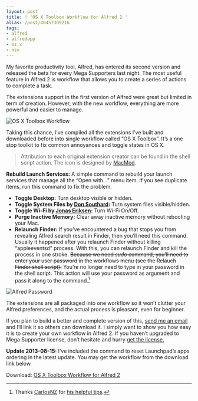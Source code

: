 ```yaml
---
layout: post
title: ! 'OS X Toolbox Workflow for Alfred 2 '
alias: /post/40457309216
tags:
- alfred
- alfredapp
- os x
- osx
---
```

My favorite productivity tool, Alfred, has entered its second version and released the beta for every Mega Supporters last night. The most useful feature in Alfred 2 is workflow that allows you to create a series of actions to complete a task.

The extensions support in the first version of Alfred were great but limited in term of creation. However, with the new workflow, everything are more powerful and easier to manage.

![OS X Toolbox Workflow](http://images.sayzlim.net/2013/01/alfred2_workflow.jpg "OS X Toolbox Workflow")

Taking this chance, I’ve compiled all the extensions I’ve built and downloaded before into single workflow called “OS X Toolbox”. It’s a one stop toolkit to fix common annoyances and toggle states in OS X.

> Attribution to each original extension creator can be found in the shell script action. The icon is designed by [MacMod][1].

[1]: http://www.elpinchodesigns.com/MacMod/caja-de-herramientas-icono-para-mac-os-x/

**Rebuild Launch Services:** A simple command to rebuild your launch services that manage all the “Open with…” menu item. If you see duplicate items, run this command to fix the problem.

- **Toggle Desktop:** Turn desktop visible or hidden.
- **Toggle System Files by [Don Southard](http://www.dirtdon.com):** Turn system files visible/hidden.
- **Toggle Wi-Fi by [Jonas Eriksen](http://www.aiyo.dk/alfredapp):** Turn Wi-Fi On/Off.
- **Purge Inactive Memory:** Clear away inactive memory without rebooting your Mac.
- **Relaunch Finder:** If you’ve encountered a bug that stops you from revealing Alfred search result in Finder, then you’ll need this command. Usually it happened after you relaunch Finder without killing “appleeventsd” process. With this, you can relaunch Finder and kill the process in one stroke. <del>Because we need *sudo* command, you’ll need to enter your user password in the workflows menu (see the Relauch Finder shell script).</del> You’re no longer need to type in your password in the shell script. This action will use your password as argument and pass it along to the command.[^1]

![Alfred Password](http://images.sayzlim.net/2013/01/alfred2_password.jpg "Alfred Password")

The extensions are all packaged into one workflow so it won’t clutter your Alfred preferences, and the actual process is pleasant, even for beginner.

If you plan to build a better and complete version of this, [send me an email][2] and I’ll link it so others can download it. I simply want to show you how easy it is to create your own workflow in Alfred 2. If you haven’t upgraded to Mega Supporter license, don’t hesitate and hurry [get the license.][3]

**Update 2013-08-15:** I’ve included the command to reset Launchpad’s apps ordering in the latest update. You may get the workflow from the download link below.

Download: [OS X Toolbox Workflow for Alfred 2](http://d.pr/f/Hvc)

[2]: /contact
[3]: https://buy.alfredapp.com
[4]: http://www.alfredforum.com/user/104-carlosnz/
[5]: http://www.alfredforum.com/topic/178-fixing-your-reveal-in-finder-not-working-with-this-workflow/#entry1694

[^1]: Thanks [CarlosNZ][4] for [his helpful tips][5].